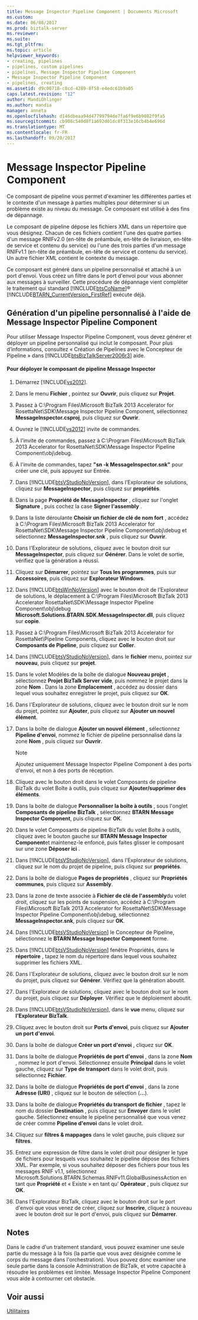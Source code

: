 ```yaml
---
title: Message Inspector Pipeline Component | Documents Microsoft
ms.custom: 
ms.date: 06/08/2017
ms.prod: biztalk-server
ms.reviewer: 
ms.suite: 
ms.tgt_pltfrm: 
ms.topic: article
helpviewer_keywords:
- creating, pipelines
- pipelines, custom pipelines
- pipelines, Message Inspector Pipeline Component
- Message Inspector Pipeline Component
- pipelines, creating
ms.assetid: d9c00718-c8cd-4289-8f58-e4edc61b9a05
caps.latest.revision: "12"
author: MandiOhlinger
ms.author: mandia
manager: anneta
ms.openlocfilehash: d146dbeaa94d47799794de7fa6f9e6b9082f9fa5
ms.sourcegitcommit: cb908c540d8f1a692d01dc8f313e16cb4b4e696d
ms.translationtype: MT
ms.contentlocale: fr-FR
ms.lasthandoff: 09/20/2017
---
```

# <a name="message-inspector-pipeline-component"></a>Message Inspector Pipeline Component
Ce composant de pipeline vous permet d'examiner les différentes parties et le contexte d'un message à parties multiples pour déterminer si un problème existe au niveau du message. Ce composant est utilisé à des fins de dépannage.  
  
 Le composant de pipeline dépose les fichiers XML dans un répertoire que vous désignez. Chacun de ces fichiers contient l'une des quatre parties d'un message RNIFv2.0 (en-tête de préambule, en-tête de livraison, en-tête de service et contenu du service) ou l'une des trois parties d'un message RNIFv1.1 (en-tête de préambule, en-tête de service et contenu du service). Un autre fichier XML contient le contexte du message.  
  
 Ce composant est généré dans un pipeline personnalisé et attaché à un port d'envoi. Vous créez un filtre dans le port d'envoi pour vous abonner aux messages à surveiller. Cette procédure de dépannage vient compléter le traitement qui standard [!INCLUDE[btsCoName](../../includes/btsconame-md.md)]® [!INCLUDE[BTARN_CurrentVersion_FirstRef](../../includes/btarn-currentversion-firstref-md.md)] exécute déjà.  
  
## <a name="building-a-custom-pipeline-using-the-message-inspector-pipeline-component"></a>Génération d'un pipeline personnalisé à l'aide de Message Inspector Pipeline Component  
 Pour utiliser Message Inspector Pipeline Component, vous devez générer et déployer un pipeline personnalisé qui inclut le composant. Pour plus d’informations, consultez « Création de Pipelines avec le Concepteur de Pipeline » dans [!INCLUDE[btsBizTalkServer2006r3](../../includes/btsbiztalkserver2006r3-md.md)] aide.  
  
#### <a name="to-deploy-the-message-inspector-pipeline-component"></a>Pour déployer le composant de pipeline Message Inspector  
  
1.  Démarrez [!INCLUDE[vs2012](../../includes/vs2012-md.md)].  
  
2.  Dans le menu **Fichier** , pointez sur **Ouvrir**, puis cliquez sur **Projet**.  
  
3.  Passez à C:\Program Files\Microsoft BizTalk 2013 Accelerator for RosettaNet\SDK\Message Inspector Pipeline Component, sélectionnez **MessageInspector.csproj**, puis cliquez sur **Ouvrir**.  
  
4.  Ouvrez le [!INCLUDE[vs2012](../../includes/vs2012-md.md)] invite de commandes.  
  
5.  À l'invite de commandes, passez à C:\Program Files\Microsoft BizTalk 2013 Accelerator for RosettaNet\SDK\Message Inspector Pipeline Component\obj\debug.  
  
6.  À l'invite de commandes, tapez **"sn -k MessageInspector.snk"** pour créer une clé, puis appuyez sur Entrée.  
  
7.  Dans [!INCLUDE[btsVStudioNoVersion](../../includes/btsvstudionoversion-md.md)], dans l’Explorateur de solutions, cliquez sur **MessageInspector**, puis cliquez sur **propriétés**.  
  
8.  Dans la page **Propriété de MessageInspector**  , cliquez sur l'onglet **Signature** , puis cochez la case **Signer l'assembly** .  
  
9. Dans la liste déroulante **Choisir un fichier de clé de nom fort** , accédez à C:\Program Files\Microsoft BizTalk 2013 Accelerator for RosettaNet\SDK\Message Inspector Pipeline Component\obj\debug et sélectionnez **MessageInspector.snk** , puis cliquez sur **Ouvrir**.  
  
10. Dans l'Explorateur de solutions, cliquez avec le bouton droit sur **MessageInspector**, puis cliquez sur **Générer**. Dans le volet de sortie, vérifiez que la génération a réussi.  
  
11. Cliquez sur **Démarrer**, pointez sur **Tous les programmes**, puis sur **Accessoires**, puis cliquez sur **Explorateur Windows**.  
  
12. Dans [!INCLUDE[btsWinNoVersion](../../includes/btswinnoversion-md.md)] avec le bouton droit de l’Explorateur de solutions, le déplacement à C:\Program Files\Microsoft BizTalk 2013 Accelerator RosettaNet\SDK\Message Inspector Pipeline Component\obj\debug **Microsoft.Solutions.BTARN.SDK.MessageInspector.dll**, puis cliquez sur **copie**.  
  
13. Passez à C:\Program Files\Microsoft BizTalk 2013 Accelerator for RosettaNet\Pipeline Components, cliquez avec le bouton droit sur **Composants de Pipeline**, puis cliquez sur **Coller**.  
  
14. Dans [!INCLUDE[btsVStudioNoVersion](../../includes/btsvstudionoversion-md.md)], dans le **fichier** menu, pointez sur **nouveau**, puis cliquez sur **projet**.  
  
15. Dans le volet Modèles de la boîte de dialogue **Nouveau projet** , sélectionnez **Projet BizTalk Server vide**, puis nommez le projet dans la zone **Nom** . Dans la zone **Emplacement** , accédez au dossier dans lequel vous souhaitez enregistrer le projet, puis cliquez sur **OK**.  
  
16. Dans l'Explorateur de solutions, cliquez avec le bouton droit sur le nom du projet, pointez sur **Ajouter**, puis cliquez sur **Ajouter un nouvel élément**.  
  
17. Dans la boîte de dialogue **Ajouter un nouvel élément** , sélectionnez **Pipeline d'envoi**, nommez le fichier de pipeline personnalisé dans la zone **Nom** , puis cliquez sur **Ouvrir**.  
  
    > [!NOTE]
    >  Ajoutez uniquement Message Inspector Pipeline Component à des ports d'envoi, et non à des ports de réception.  
  
18. Cliquez avec le bouton droit dans le volet Composants de pipeline BizTalk du volet Boîte à outils, puis cliquez sur **Ajouter/supprimer des éléments**.  
  
19. Dans la boîte de dialogue **Personnaliser la boîte à outils** , sous l'onglet **Composants de pipeline BizTalk** , sélectionnez **BTARN Message Inspector Component**, puis cliquez sur **OK**.  
  
20. Dans le volet Composants de pipeline BizTalk du volet Boîte à outils, cliquez avec le bouton gauche sur **BTARN Message Inspector Component**et maintenez-le enfoncé, puis faites glisser le composant sur une zone **Déposer ici** .  
  
21. Dans [!INCLUDE[btsVStudioNoVersion](../../includes/btsvstudionoversion-md.md)], dans l’Explorateur de solutions, cliquez sur le nom du projet de pipeline, puis cliquez sur **propriétés**.  
  
22. Dans la boîte de dialogue **Pages de propriétés** , cliquez sur **Propriétés communes**, puis cliquez sur **Assembly**.  
  
23. Dans la zone de texte associée à **Fichier de clé de l'assembly**du volet droit, cliquez sur les points de suspension, accédez à C:\Program Files\Microsoft BizTalk 2013 Accelerator for RosettaNet\SDK\Message Inspector Pipeline Component\obj\debug, sélectionnez **MessageInspector.snk**, puis cliquez sur **OK**.  
  
24. Dans [!INCLUDE[btsVStudioNoVersion](../../includes/btsvstudionoversion-md.md)] le Concepteur de Pipeline, sélectionnez le **BTARN Message Inspector Component** forme.  
  
25. Dans [!INCLUDE[btsVStudioNoVersion](../../includes/btsvstudionoversion-md.md)] fenêtre Propriétés, dans le **répertoire** , tapez le nom du répertoire dans lequel vous souhaitez supprimer les fichiers XML.  
  
26. Dans l'Explorateur de solutions, cliquez avec le bouton droit sur le nom du projet, puis cliquez sur **Générer**. Vérifiez que la génération aboutit.  
  
27. Dans l'Explorateur de solutions, cliquez avec le bouton droit sur le nom du projet, puis cliquez sur **Déployer**. Vérifiez que le déploiement aboutit.  
  
28. Dans [!INCLUDE[btsVStudioNoVersion](../../includes/btsvstudionoversion-md.md)], dans le **vue** menu, cliquez sur **l’Explorateur BizTalk**.  
  
29. Cliquez avec le bouton droit sur **Ports d'envoi**, puis cliquez sur **Ajouter un port d'envoi**.  
  
30. Dans la boîte de dialogue **Créer un port d'envoi** , cliquez sur **OK**.  
  
31. Dans la boîte de dialogue **Propriétés de port d'envoi** , dans la zone **Nom** , nommez le port d'envoi. Sélectionnez ensuite **Principal** dans le volet gauche, cliquez sur **Type de transport** dans le volet droit, puis sélectionnez **Fichier**.  
  
32. Dans la boîte de dialogue **Propriétés de port d'envoi** , dans la zone **Adresse (URI)** , cliquez sur le bouton de sélection (**...**).  
  
33. Dans la boîte de dialogue **Propriétés du transport de fichier** , tapez le nom du dossier **Destination** , puis cliquez sur **Envoyer** dans le volet gauche. Sélectionnez ensuite le pipeline personnalisé que vous venez de créer comme **Pipeline d'envoi** dans le volet droit.  
  
34. Cliquez sur **filtres & mappages** dans le volet gauche, puis cliquez sur **filtres**.  
  
35. Entrez une expression de filtre dans le volet droit pour désigner le type de fichiers pour lesquels vous souhaitez le pipeline dépose des fichiers XML. Par exemple, si vous souhaitez déposer des fichiers pour tous les messages RNIF v1.1, sélectionnez Microsoft.Solutions.BTARN.Schemas.RNIFv11.GlobalBusinessAction en tant que **Propriété** et « Existe » en tant qu' **Opérateur** , puis cliquez sur **OK**.  
  
36. Dans l'Explorateur BizTalk, cliquez avec le bouton droit sur le port d'envoi que vous venez de créer, cliquez sur **Inscrire**, cliquez à nouveau avec le bouton droit sur le port d'envoi, puis cliquez sur **Démarrer**.  
  
## <a name="remarks"></a>Notes  
 Dans le cadre d'un traitement standard, vous pouvez examiner une seule partie du message à la fois (la partie que vous avez désignée comme le corps du message dans l'orchestration). Vous pouvez donc examiner une seule partie dans la console Administration de BizTalk, et votre capacité à résoudre les problèmes est limitée. Message Inspector Pipeline Component vous aide à contourner cet obstacle.  
  
## <a name="see-also"></a>Voir aussi  
 [Utilitaires](../../adapters-and-accelerators/accelerator-rosettanet/utilities1.md)